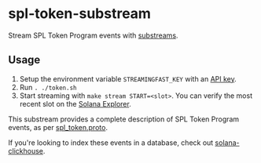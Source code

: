# spl-token-substream
Stream SPL Token Program events with [substreams](https://substreams.streamingfast.io).

## Usage
1. Setup the environment variable `STREAMINGFAST_KEY` with an [API key](https://app.streamingfast.io/keys).
2. Run `. ./token.sh`
3. Start streaming with `make stream START=<slot>`. You can verify the most recent slot on the [Solana Explorer](https://explorer.solana.com).

This substream provides a complete description of SPL Token Program events, as per [spl_token.proto](proto/spl_token.proto).

If you're looking to index these events in a database, check out [solana-clickhouse](https://github.com/0xpapercut/substream-sinks/tree/main/solana-clickhouse).
